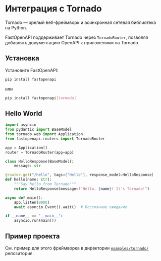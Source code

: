 # Интеграция с Tornado

Tornado — зрелый веб-фреймворк и асинхронная сетевая библиотека на Python.

FastOpenAPI поддерживает Tornado через `TornadoRouter`, позволяя добавлять документацию OpenAPI к приложениям на Tornado.

## Установка

Установите FastOpenAPI:
```bash
pip install fastopenapi
```
или
```bash
pip install fastopenapi[tornado]
```

## Hello World

```python
import asyncio
from pydantic import BaseModel
from tornado.web import Application
from fastopenapi.routers import TornadoRouter

app = Application()
router = TornadoRouter(app=app)

class HelloResponse(BaseModel):
    message: str

@router.get("/hello", tags=["Hello"], response_model=HelloResponse)
def hello(name: str):
    """Say hello from Tornado"""
    return HelloResponse(message=f"Hello, {name}! It's Tornado!")

async def main():
    app.listen(8000)
    await asyncio.Event().wait()  # Постоянное ожидание

if __name__ == "__main__":
    asyncio.run(main())
```

## Пример проекта

См. пример для этого фреймворка в директории [`examples/tornado/`](https://github.com/mr-fatalyst/fastopenapi/tree/master/examples/tornado) репозитория.
